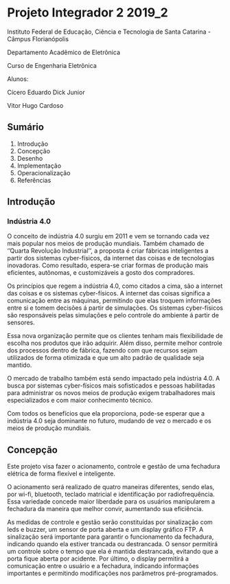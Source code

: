 
# Projeto Integrador 2 2019_2

Instituto Federal de Educação, Ciência e Tecnologia de Santa Catarina - Câmpus Florianópolis

Departamento Acadêmico de Eletrônica

Curso de Engenharia Eletrônica

Alunos:

Cícero Eduardo Dick Junior

Vitor Hugo Cardoso

## Sumário

1. Introdução
2. Concepção
3. Desenho
4. Implementação
5. Operacionalização
6. Referências

## Introdução

### Indústria 4.0

O conceito de indústria 4.0 surgiu em 2011 e vem se tornando cada vez mais popular nos meios de produção mundiais. Também chamado de ‘’Quarta Revolução Industrial’’, a proposta é criar fábricas inteligentes a partir dos sistemas cyber-físicos, da internet das coisas e de tecnologias inovadoras. Como resultado, espera-se criar formas de produção mais eficientes, autônomas, e customizáveis a gosto dos compradores.

Os princípios que regem a indústria 4.0, como citados a cima, são a internet das coisas e os sistemas cyber-físicos. A internet das coisas significa a comunicação entre as máquinas, permitindo que elas troquem informações entre si e tomem decisões á partir de simulações. Os sistemas cyber-físicos são responsáveis pelas simulações e pelo controle do ambiente á partir de sensores.

Essa nova organização permite que os clientes tenham mais flexibilidade de escolha nos produtos que irão adquirir. Além disso, permite melhor controle dos processos dentro de fábrica, fazendo com que recursos sejam utilizados de forma otimizada e que um alto padrão de qualidade seja mantido.

O mercado de trabalho também está sendo impactado pela indústria 4.0. A busca por sistemas cyber-físicos mais sofisticados e pessoas habilitadas para administrar os novos meios de produção exigem trabalhadores mais especializados e com maior conhecimento técnico.

Com todos os benefícios que ela proporciona, pode-se esperar que a indústria 4.0 seja dominante no futuro, mudando de vez o mercado e os meios de produção mundiais.

## Concepção

Este projeto visa fazer o acionamento, controle e gestão de uma fechadura elétrica de forma flexível e inteligente.

O acionamento será realizado de quatro maneiras diferentes, sendo elas, por wi-fi, bluetooth, teclado matricial e identificação por radiofrequência. Essa variedade concede maior liberdade para os usuários manipularem a fechadura da maneira que melhor convir, aumentando sua eficiência. 

As medidas de controle e gestão serão constituídas por sinalização com leds e buzzer,  um sensor de porta aberta e um display gráfico FTP. A sinalização será importante para garantir o funcionamento da fechadura, indicando quando ela estiver trancada ou destrancada. O sensor permitirá um controle sobre o tempo que ela é mantida destrancada, evitando que a porta fique aberta por acidente. Por último, o display permitirá a comunicação entre o usuário e a fechadura, indicando informações importantes e permitindo modificações nos parâmetros pré-programados.
